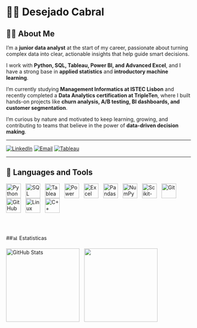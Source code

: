 # 🏄‍♂️ Desejado Cabral

## 👨‍💻 About Me  

I’m a **junior data analyst** at the start of my career, passionate about turning complex data into clear, actionable insights that help guide smart decisions.  

I work with **Python, SQL, Tableau, Power BI, and Advanced Excel**, and I have a strong base in **applied statistics** and **introductory machine learning**.  

I’m currently studying **Management Informatics at ISTEC Lisbon** and recently completed a **Data Analytics certification at TripleTen**, where I built hands-on projects like **churn analysis, A/B testing, BI dashboards, and customer segmentation**.  

I’m curious by nature and motivated to keep learning, growing, and contributing to teams that believe in the power of **data-driven decision making**.  


---
<p align="left">
   <a href="https://www.linkedin.com/in/desejadocabral/">
      <img alt="LinkedIn" title="Conecte-se comigo no LinkedIn" src="https://img.shields.io/badge/-LinkedIn-blue?style=for-the-badge&logo=linkedin&logoColor=white"/></a>
   <a href="mailto:desejadobento90@gmail.com">
      <img alt="Email" title="Envie-me um e-mail" src="https://img.shields.io/badge/-Email-red?style=for-the-badge&logo=gmail&logoColor=white"/></a>
   <a href="https://public.tableau.com/app/profile/desejado.cabral">
      <img alt="Tableau" title="Veja meus Dashboards no Tableau Public" src="https://img.shields.io/badge/-Tableau-005C9C?style=for-the-badge&logo=tableau&logoColor=white"/></a>
</p>

---
## 🧰 Languages and Tools  

<img align="left" alt="Python" width="40px" style="padding-right:10px;" src="https://cdn.jsdelivr.net/gh/devicons/devicon/icons/python/python-original.svg"/>
<img align="left" alt="SQL" width="40px" style="padding-right:10px;" src="https://cdn.jsdelivr.net/gh/devicons/devicon/icons/mysql/mysql-original.svg"/>
<img align="left" alt="Tableau" width="40px" style="padding-right:10px;" src="https://img.icons8.com/color/452/tableau-software.png"/>
<img align="left" alt="Power BI" width="40px" style="padding-right:10px;" src="https://img.icons8.com/color/452/power-bi.png"/>
<img align="left" alt="Excel" width="40px" style="padding-right:10px;" src="https://img.icons8.com/color/452/microsoft-excel-2019.png"/>
<img align="left" alt="Pandas" width="40px" style="padding-right:10px;" src="https://upload.wikimedia.org/wikipedia/commons/e/ed/Pandas_logo.svg"/>
<img align="left" alt="NumPy" width="40px" style="padding-right:10px;" src="https://upload.wikimedia.org/wikipedia/commons/1/1a/NumPy_logo.svg"/>
<img align="left" alt="Scikit-Learn" width="40px" style="padding-right:10px;" src="https://upload.wikimedia.org/wikipedia/commons/0/05/Scikit_learn_logo_small.svg"/>
<img align="left" alt="Git" width="40px" style="padding-right:10px;" src="https://cdn.jsdelivr.net/gh/devicons/devicon/icons/git/git-original.svg"/>
<img align="left" alt="GitHub" width="40px" style="padding-right:10px;" src="https://cdn.jsdelivr.net/gh/devicons/devicon/icons/github/github-original.svg"/>
<img align="left" alt="Linux" width="40px" style="padding-right:10px;" src="https://cdn.jsdelivr.net/gh/devicons/devicon/icons/linux/linux-original.svg"/>
<img align="left" alt="C++" width="40px" style="padding-right:10px;" src="https://cdn.jsdelivr.net/gh/devicons/devicon/icons/cplusplus/cplusplus-original.svg"/>
<br/>


<br/><br/><br/>
---
##📊 Estatisticas

<p>
    <img
    align="left"
    alt="GitHub Stats"
    height="200"
    style="padding-right: 10px;"
    src="https://github-readme-stats.vercel.app/api?username=cabral-bento&show_icons=true&theme=tokyonight"
    />
<img
    align="left
    alt= "GitHub Stats" 
    height="200" 
    style="padding-right: 10px;"
    src="https://github-readme-stats.vercel.app/api/top-langs/?username=cabral-bento&theme=tokyonight&custom_title=Tecnologias&langs_count=9"
/>
</p>
